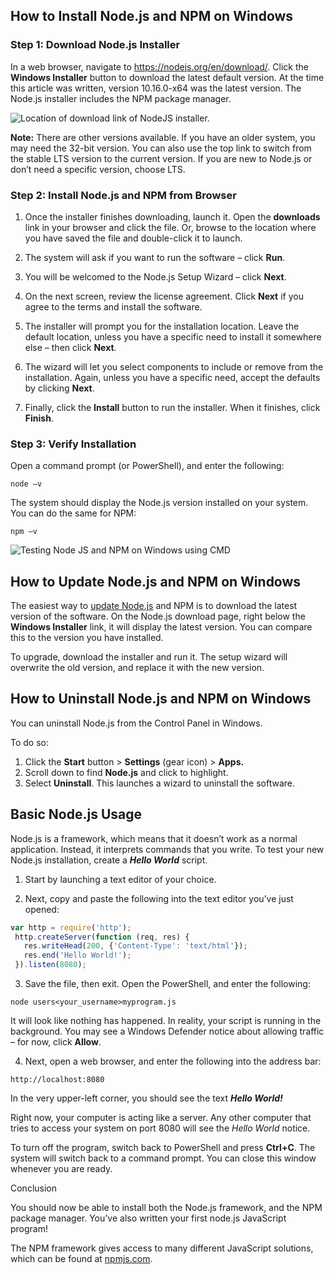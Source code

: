 ## How to Install Node.js and NPM on Windows


### Step 1: Download Node.js Installer

In a web browser, navigate to https://nodejs.org/en/download/. Click the **Windows Installer** button to download the latest default version. At the time this article was written, version 10.16.0-x64 was the latest version. The Node.js installer includes the NPM package manager.

![Location of download link of NodeJS installer.](https://phoenixnap.com/kb/wp-content/uploads/2019/06/donwload-nodejs-installer-windows-1.png)

**Note:** There are other versions available. If you have an older system, you may need the 32-bit version. You can also use the top link to switch from the stable LTS version to the current version. If you are new to Node.js or don’t need a specific version, choose LTS.

### Step 2: Install Node.js and NPM from Browser

1. Once the installer finishes downloading, launch it. Open the **downloads** link in your browser and click the file. Or, browse to the location where you have saved the file and double-click it to launch.

2. The system will ask if you want to run the software – click **Run**.

3. You will be welcomed to the Node.js Setup Wizard – click **Next**.

4. On the next screen, review the license agreement. Click **Next** if you agree to the terms and install the software.

5. The installer will prompt you for the installation location. Leave the default location, unless you have a specific need to install it somewhere else – then click **Next**.

6. The wizard will let you select components to include or remove from the installation. Again, unless you have a specific need, accept the defaults by clicking **Next**.

7. Finally, click the **Install** button to run the installer. When it finishes, click **Finish**.

### Step 3: Verify Installation

Open a command prompt (or PowerShell), and enter the following:

```output
node –v
```

The system should display the Node.js version installed on your system. You can do the same for NPM:

```output
npm –v
```

![Testing Node JS and NPM on Windows using CMD](https://phoenixnap.com/kb/wp-content/uploads/2019/06/verify-node-insallation-windows.png)

## How to Update Node.js and NPM on Windows

The easiest way to [update Node.js](https://phoenixnap.com/kb/update-node-js-version) and NPM is to download the latest version of the software. On the Node.js download page, right below the **Windows Installer** link, it will display the latest version. You can compare this to the version you have installed.

To upgrade, download the installer and run it. The setup wizard will overwrite the old version, and replace it with the new version.

## How to Uninstall Node.js and NPM on Windows

You can uninstall Node.js from the Control Panel in Windows.

To do so:

1. Click the **Start** button > **Settings** (gear icon) > **Apps.**
2. Scroll down to find **Node.js** and click to highlight.
3. Select **Uninstall**. This launches a wizard to uninstall the software.

## Basic Node.js Usage

Node.js is a framework, which means that it doesn’t work as a normal application. Instead, it interprets commands that you write. To test your new Node.js installation, create a ***Hello World*** script.

1. Start by launching a text editor of your choice.

2. Next, copy and paste the following into the text editor you’ve just opened:

```javascript
var http = require('http');
 http.createServer(function (req, res) {
   res.writeHead(200, {'Content-Type': 'text/html'});
   res.end('Hello World!');
 }).listen(8080);
```

3. Save the file, then exit. Open the PowerShell, and enter the following:

```output
node users<your_username>myprogram.js
```

It will look like nothing has happened. In reality, your script is running in the background. You may see a Windows Defender notice about allowing traffic – for now, click **Allow**.

4. Next, open a web browser, and enter the following into the address bar:

```output
http://localhost:8080
```

In the very upper-left corner, you should see the text ***Hello World!***

Right now, your computer is acting like a server. Any other computer that tries to access your system on port 8080 will see the *Hello World* notice.

To turn off the program, switch back to PowerShell and press **Ctrl+C**. The system will switch back to a command prompt. You can close this window whenever you are ready.

Conclusion

You should now be able to install both the Node.js framework, and the NPM package manager. You’ve also written your first node.js JavaScript program!

The NPM framework gives access to many different JavaScript solutions, which can be found at [npmjs.com](https://www.npmjs.com/).